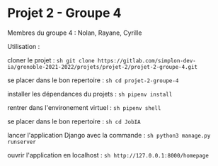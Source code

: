 # Projet 2 - Groupe 4

Membres du groupe 4 : Nolan, Rayane, Cyrille

Utilisation :

cloner le projet : ```sh git clone https://gitlab.com/simplon-dev-ia/grenoble-2021-2022/projets/projet-2/projet-2-groupe-4.git```

se placer dans le bon repertoire : ```sh cd projet-2-groupe-4```

installer les dépendances du projets : ```sh pipenv install```

rentrer dans l'environement virtuel : ```sh pipenv shell```

se placer dans le bon repertoire : ```sh cd JobIA```

lancer l'application Django avec la commande : ```sh python3 manage.py runserver```

ouvrir l'application en localhost : ```sh http://127.0.0.1:8000/homepage```